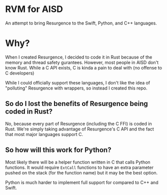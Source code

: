 # RVM for AISD
An attempt to bring Resurgence to the Swift, Python, and C++ languages.

# Why?
When I created Resurgence, I decided to code it in Rust because of the memory and thread safety gurantees. However, most people in AISD don't know Rust. While a C API exists, C is kinda a pain to deal with (no offense to C developers)

While I could officially support these languages, I don't like the idea of "polluting" Resurgence with wrappers, so instead I created this repo.

## So do I lost the benefits of Resurgence being coded in Rust?
No, because every part of Resurgence (including the C FFI) is coded in Rust. We're simply taking advantage of Resurgence's C API and the fact that most major languages support C.

## So how will this work for Python?
Most likely there will be a helper function written in C that calls Python functions. It would require `ExtCall` functions to have an extra parameter pushed on the stack (for the function name) but it may be the best option.

Python is much harder to implement full support for compared to C++ and Swift.
